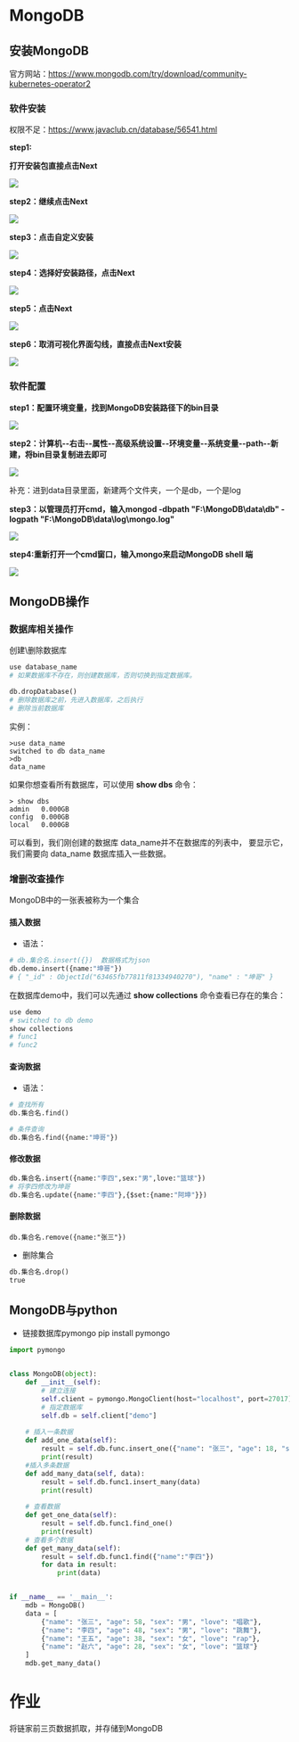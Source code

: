 # MongoDB

## 安装MongoDB

官方网站：https://www.mongodb.com/try/download/community-kubernetes-operator2

### 软件安装

权限不足：https://www.javaclub.cn/database/56541.html

**step1:**

**打开安装包直接点击Next**

![](.\image\安装1.png)

**step2：继续点击Next**

![](.\image\安装2.png)

**step3：点击自定义安装**

![](.\image\安装3.png)

**step4：选择好安装路径，点击Next**

![](.\image\安装4.png)

**step5：点击Next**

![](.\image\安装5.png)

**step6：取消可视化界面勾线，直接点击Next安装**

![](.\image\安装6.png)

### 软件配置

**step1：配置环境变量，找到MongoDB安装路径下的bin目录**

![](.\image\bin.png)



**step2：计算机--右击--属性--高级系统设置--环境变量--系统变量--path--新建，将bin目录复制进去即可**

![](.\image\环境变量.png)

补充：进到data目录里面，新建两个文件夹，一个是db，一个是log

**step3：以管理员打开cmd，输入mongod -dbpath "F:\MongoDB\data\db" -logpath "F:\MongoDB\data\log\mongo.log"**

![](.\image\配置.png)



**step4:重新打开一个cmd窗口，输入mongo来启动MongoDB shell 端**

![](.\image\MongoDBshell.png)



## MongoDB操作



### 数据库相关操作

创建\删除数据库

~~~python
use database_name
# 如果数据库不存在，则创建数据库，否则切换到指定数据库。

db.dropDatabase()
# 删除数据库之前，先进入数据库，之后执行
# 删除当前数据库
~~~



实例：

~~~
>use data_name
switched to db data_name
>db
data_name
~~~

如果你想查看所有数据库，可以使用 **show dbs** 命令：

~~~
> show dbs
admin   0.000GB
config  0.000GB
local   0.000GB
~~~

可以看到，我们刚创建的数据库 data_name并不在数据库的列表中， 要显示它，我们需要向 data_name 数据库插入一些数据。



### 增删改查操作

MongoDB中的一张表被称为一个集合

#### 插入数据

* 语法：

~~~python
# db.集合名.insert({})  数据格式为json
db.demo.insert({name:"坤哥"})
# { "_id" : ObjectId("63465fb77811f81334940270"), "name" : "坤哥" }
~~~



在数据库demo中，我们可以先通过 **show collections** 命令查看已存在的集合：

```python
use demo
# switched to db demo
show collections
# func1
# func2
```

#### 查询数据

* 语法：

~~~python
# 查找所有
db.集合名.find()

# 条件查询
db.集合名.find({name:"坤哥"})
~~~



#### 修改数据

~~~python
db.集合名.insert({name:"李四",sex:"男",love:"篮球"})
# 将李四修改为坤哥
db.集合名.update({name:"李四"},{$set:{name:"阿坤"}})
~~~

#### 删除数据

~~~
db.集合名.remove({name:"张三"})
~~~

* 删除集合

~~~python
db.集合名.drop()
true
~~~

## MongoDB与python

* 链接数据库pymongo   pip install pymongo

~~~python
import pymongo


class MongoDB(object):
    def __init__(self):
        # 建立连接
        self.client = pymongo.MongoClient(host="localhost", port=27017)
        # 指定数据库
        self.db = self.client["demo"]
	
    # 插入一条数据
    def add_one_data(self):
        result = self.db.func.insert_one({"name": "张三", "age": 18, "sex": "男"})
        print(result)
	#插入多条数据
    def add_many_data(self, data):
        result = self.db.func1.insert_many(data)
        print(result)
	
    # 查看数据
    def get_one_data(self):
        result = self.db.func1.find_one()
        print(result)
	# 查看多个数据
    def get_many_data(self):
        result = self.db.func1.find({"name":"李四"})
        for data in result:
            print(data)


if __name__ == '__main__':
    mdb = MongoDB()
    data = [
        {"name": "张三", "age": 58, "sex": "男", "love": "唱歌"},
        {"name": "李四", "age": 48, "sex": "男", "love": "跳舞"},
        {"name": "王五", "age": 38, "sex": "女", "love": "rap"},
        {"name": "赵六", "age": 28, "sex": "女", "love": "篮球"}
    ]
    mdb.get_many_data()
~~~

# 作业

将链家前三页数据抓取，并存储到MongoDB

